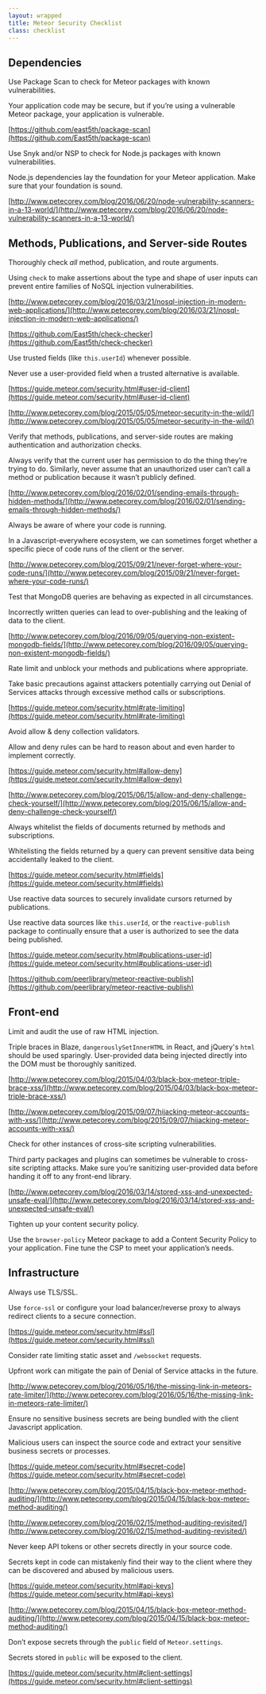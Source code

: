 ```yaml
---
layout: wrapped
title: Meteor Security Checklist
class: checklist
---
```


## Dependencies

<p class="todo-item"><i data-feather="check-square"></i> Use Package Scan to check for Meteor packages with known vulnerabilities.</p>

Your application code may be secure, but if you’re using a vulnerable Meteor package, your application is vulnerable.

<i data-feather="link"></i> [https://github.com/east5th/package-scan](https://github.com/East5th/package-scan)

<p class="todo-item"><i data-feather="check-square"></i> Use Snyk and/or NSP to check for Node.js packages with known vulnerabilities.</p>

Node.js dependencies lay the foundation for your Meteor application. Make sure that your foundation is sound.

<i data-feather="link"></i> [http://www.petecorey.com/blog/2016/06/20/node-vulnerability-scanners-in-a-13-world/](http://www.petecorey.com/blog/2016/06/20/node-vulnerability-scanners-in-a-13-world/)

## Methods, Publications, and Server-side Routes

<p class="todo-item"><i data-feather="check-square"></i> Thoroughly check <em>all</em> method, publication, and route arguments.</p>

Using `check` to make assertions about the type and shape of user inputs can prevent entire families of NoSQL injection vulnerabilities.

<i data-feather="link"></i> [http://www.petecorey.com/blog/2016/03/21/nosql-injection-in-modern-web-applications/](http://www.petecorey.com/blog/2016/03/21/nosql-injection-in-modern-web-applications/)

<i data-feather="link"></i> [https://github.com/East5th/check-checker](https://github.com/East5th/check-checker)

<p class="todo-item"><i data-feather="check-square"></i> Use trusted fields (like <code class="highlighter-rogue">this.userId</code>) whenever possible.</p>

Never use a user-provided field when a trusted alternative is available.

<i data-feather="link"></i> [https://guide.meteor.com/security.html#user-id-client](https://guide.meteor.com/security.html#user-id-client)

<i data-feather="link"></i> [http://www.petecorey.com/blog/2015/05/05/meteor-security-in-the-wild/](http://www.petecorey.com/blog/2015/05/05/meteor-security-in-the-wild/)

<p class="todo-item"><i data-feather="check-square"></i> Verify that methods, publications, and server-side routes are making authentication and authorization checks.</p>

Always verify that the current user has permission to do the thing they’re trying to do. Similarly, never assume that an unauthorized user can’t call a method or publication because it wasn’t publicly defined.

<i data-feather="link"></i> [http://www.petecorey.com/blog/2016/02/01/sending-emails-through-hidden-methods/](http://www.petecorey.com/blog/2016/02/01/sending-emails-through-hidden-methods/)

<p class="todo-item"><i data-feather="check-square"></i> Always be aware of where your code is running.</p>

In a Javascript-everywhere ecosystem, we can sometimes forget whether a specific piece of code runs of the client or the server.

<i data-feather="link"></i> [http://www.petecorey.com/blog/2015/09/21/never-forget-where-your-code-runs/](http://www.petecorey.com/blog/2015/09/21/never-forget-where-your-code-runs/)

<p class="todo-item"><i data-feather="check-square"></i> Test that MongoDB queries are behaving as expected in all circumstances.</p>

Incorrectly written queries can lead to over-publishing and the leaking of data to the client.

<i data-feather="link"></i> [http://www.petecorey.com/blog/2016/09/05/querying-non-existent-mongodb-fields/](http://www.petecorey.com/blog/2016/09/05/querying-non-existent-mongodb-fields/)

<p class="todo-item"><i data-feather="check-square"></i> Rate limit and unblock your methods and publications where appropriate.</p>

Take basic precautions against attackers potentially carrying out Denial of Services attacks through excessive method calls or subscriptions.

<i data-feather="link"></i> [https://guide.meteor.com/security.html#rate-limiting](https://guide.meteor.com/security.html#rate-limiting)

<p class="todo-item"><i data-feather="check-square"></i> Avoid allow & deny collection validators.</p>

Allow and deny rules can be hard to reason about and even harder to implement correctly.

<i data-feather="link"></i> [https://guide.meteor.com/security.html#allow-deny](https://guide.meteor.com/security.html#allow-deny)

<i data-feather="link"></i> [http://www.petecorey.com/blog/2015/06/15/allow-and-deny-challenge-check-yourself/](http://www.petecorey.com/blog/2015/06/15/allow-and-deny-challenge-check-yourself/)

<p class="todo-item"><i data-feather="check-square"></i> Always whitelist the fields of documents returned by methods and subscriptions.</p>

Whitelisting the fields returned by a query can prevent sensitive data being accidentally leaked to the client.

<i data-feather="link"></i> [https://guide.meteor.com/security.html#fields](https://guide.meteor.com/security.html#fields)

<p class="todo-item"><i data-feather="check-square"></i> Use reactive data sources to securely invalidate cursors returned by publications.</p>

Use reactive data sources like `this.userId`, or the `reactive-publish` package to continually ensure that a user is authorized to see the data being published.

<i data-feather="link"></i> [https://guide.meteor.com/security.html#publications-user-id](https://guide.meteor.com/security.html#publications-user-id)

<i data-feather="link"></i> [https://github.com/peerlibrary/meteor-reactive-publish](https://github.com/peerlibrary/meteor-reactive-publish)

## Front-end

<p class="todo-item"><i data-feather="check-square"></i> Limit and audit the use of raw HTML injection.</p>

Triple braces in Blaze, `dangerouslySetInnerHTML` in React, and jQuery's `html` should be used sparingly. User-provided data being injected directly into the DOM must be thoroughly sanitized.

<i data-feather="link"></i> [http://www.petecorey.com/blog/2015/04/03/black-box-meteor-triple-brace-xss/](http://www.petecorey.com/blog/2015/04/03/black-box-meteor-triple-brace-xss/)

<i data-feather="link"></i> [http://www.petecorey.com/blog/2015/09/07/hijacking-meteor-accounts-with-xss/](http://www.petecorey.com/blog/2015/09/07/hijacking-meteor-accounts-with-xss/)

<p class="todo-item"><i data-feather="check-square"></i> Check for other instances of cross-site scripting vulnerabilities.</p>

Third party packages and plugins can sometimes be vulnerable to cross-site scripting attacks. Make sure you’re sanitizing user-provided data before handing it off to any front-end library.

<i data-feather="link"></i> [http://www.petecorey.com/blog/2016/03/14/stored-xss-and-unexpected-unsafe-eval/](http://www.petecorey.com/blog/2016/03/14/stored-xss-and-unexpected-unsafe-eval/)

<p class="todo-item"><i data-feather="check-square"></i> Tighten up your content security policy.</p>

Use the `browser-policy` Meteor package to add a Content Security Policy to your application. Fine tune the CSP to meet your application’s needs.



## Infrastructure

<p class="todo-item"><i data-feather="check-square"></i> Always use TLS/SSL.</p>

Use `force-ssl` or configure your load balancer/reverse proxy to always redirect clients to a secure connection.

<i data-feather="link"></i> [https://guide.meteor.com/security.html#ssl](https://guide.meteor.com/security.html#ssl)

<p class="todo-item"><i data-feather="check-square"></i> Consider rate limiting static asset and <code class="highlighter-rogue">/websocket</code> requests.</p>

Upfront work can mitigate the pain of Denial of Service attacks in the future.

<i data-feather="link"></i> [http://www.petecorey.com/blog/2016/05/16/the-missing-link-in-meteors-rate-limiter/](http://www.petecorey.com/blog/2016/05/16/the-missing-link-in-meteors-rate-limiter/)

<p class="todo-item"><i data-feather="check-square"></i> Ensure no sensitive business secrets are being bundled with the client Javascript application.</p>

Malicious users can inspect the source code and extract your sensitive business secrets or processes.

<i data-feather="link"></i> [https://guide.meteor.com/security.html#secret-code](https://guide.meteor.com/security.html#secret-code)

<i data-feather="link"></i> [http://www.petecorey.com/blog/2015/04/15/black-box-meteor-method-auditing/](http://www.petecorey.com/blog/2015/04/15/black-box-meteor-method-auditing/)

<i data-feather="link"></i> [http://www.petecorey.com/blog/2016/02/15/method-auditing-revisited/](http://www.petecorey.com/blog/2016/02/15/method-auditing-revisited/)

<p class="todo-item"><i data-feather="check-square"></i> Never keep API tokens or other secrets directly in your source code.</p>

Secrets kept in code can mistakenly find their way to the client where they can be discovered and abused by malicious users.

<i data-feather="link"></i> [https://guide.meteor.com/security.html#api-keys](https://guide.meteor.com/security.html#api-keys)

<i data-feather="link"></i> [http://www.petecorey.com/blog/2015/04/15/black-box-meteor-method-auditing/](http://www.petecorey.com/blog/2015/04/15/black-box-meteor-method-auditing/)

<p class="todo-item"><i data-feather="check-square"></i> Don’t expose secrets through the <code class="highlighter-rogue">public</code> field of <code class="highlighter-rogue">Meteor.settings</code>.</p>

Secrets stored in `public` will be exposed to the client.

<i data-feather="link"></i> [https://guide.meteor.com/security.html#client-settings](https://guide.meteor.com/security.html#client-settings)
